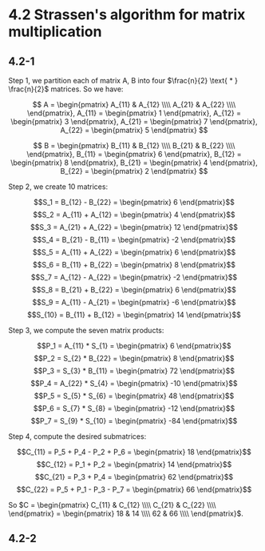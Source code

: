 # 4.2 Strassen's algorithm for matrix multiplication
## 4.2-1
Step 1, we partition each of matrix A, B into four $\frac{n}{2} \text{ * } \frac{n}{2}$ matrices. So we have:

$$
A = \begin{pmatrix}
    A_{11} & A_{12} \\\\
    A_{21} & A_{22} \\\\
\end{pmatrix},
A_{11} = \begin{pmatrix}
    1
\end{pmatrix},
A_{12} = \begin{pmatrix}
    3
\end{pmatrix},
A_{21} = \begin{pmatrix}
    7
\end{pmatrix},
A_{22} = \begin{pmatrix}
    5
\end{pmatrix}
$$

$$
B = \begin{pmatrix}
    B_{11} & B_{12} \\\\
    B_{21} & B_{22} \\\\
\end{pmatrix},
B_{11} = \begin{pmatrix}
    6
\end{pmatrix},
B_{12} = \begin{pmatrix}
    8
\end{pmatrix},
B_{21} = \begin{pmatrix}
    4
\end{pmatrix},
B_{22} = \begin{pmatrix}
    2
\end{pmatrix}
$$

Step 2, we create 10 matrices:

$$S_1 = B_{12} - B_{22} = \begin{pmatrix} 6 \end{pmatrix}$$
$$S_2 = A_{11} + A_{12} = \begin{pmatrix} 4 \end{pmatrix}$$
$$S_3 = A_{21} + A_{22} = \begin{pmatrix} 12 \end{pmatrix}$$
$$S_4 = B_{21} - B_{11} = \begin{pmatrix} -2 \end{pmatrix}$$
$$S_5 = A_{11} + A_{22} = \begin{pmatrix} 6 \end{pmatrix}$$
$$S_6 = B_{11} + B_{22} = \begin{pmatrix} 8 \end{pmatrix}$$
$$S_7 = A_{12} - A_{22} = \begin{pmatrix} -2 \end{pmatrix}$$
$$S_8 = B_{21} + B_{22} = \begin{pmatrix} 6 \end{pmatrix}$$
$$S_9 = A_{11} - A_{21} = \begin{pmatrix} -6 \end{pmatrix}$$
$$S_{10} = B_{11} + B_{12} = \begin{pmatrix} 14 \end{pmatrix}$$

Step 3, we compute the seven matrix products:

$$P_1 = A_{11} * S_{1} = \begin{pmatrix} 6 \end{pmatrix}$$
$$P_2 = S_{2} * B_{22} = \begin{pmatrix} 8 \end{pmatrix}$$
$$P_3 = S_{3} * B_{11} = \begin{pmatrix} 72 \end{pmatrix}$$
$$P_4 = A_{22} * S_{4} = \begin{pmatrix} -10 \end{pmatrix}$$
$$P_5 = S_{5} * S_{6} = \begin{pmatrix} 48 \end{pmatrix}$$
$$P_6 = S_{7} * S_{8} = \begin{pmatrix} -12 \end{pmatrix}$$
$$P_7 = S_{9} * S_{10} = \begin{pmatrix} -84 \end{pmatrix}$$

Step 4, compute the desired submatrices:

$$C_{11} = P_5 + P_4 - P_2 + P_6 = \begin{pmatrix} 18 \end{pmatrix}$$
$$C_{12} = P_1 + P_2 = \begin{pmatrix} 14 \end{pmatrix}$$
$$C_{21} = P_3 + P_4 = \begin{pmatrix} 62 \end{pmatrix}$$
$$C_{22} = P_5 + P_1 - P_3 - P_7 = \begin{pmatrix} 66 \end{pmatrix}$$

So $C = \begin{pmatrix}
    C_{11} & C_{12} \\\\
    C_{21} & C_{22} \\\\
\end{pmatrix} = \begin{pmatrix}
    18 & 14 \\\\
    62 & 66 \\\\
\end{pmatrix}$.

## 4.2-2